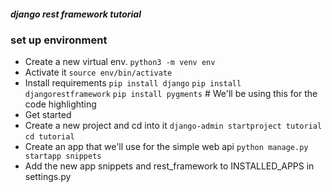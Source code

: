 ##### django rest framework tutorial
### set up environment
- Create a new virtual env.
`python3 -m venv env`
- Activate it
`source env/bin/activate`
- Install requirements
`pip install django`
`pip install djangorestframework`
`pip install pygments`  # We'll be using this for the code highlighting
- Get started
- Create a new project and cd into it
`django-admin startproject tutorial`
`cd tutorial`
- Create an app that we'll use for the simple web api
`python manage.py startapp snippets`
- Add the new app snippets and rest_framework to INSTALLED_APPS in settings.py


